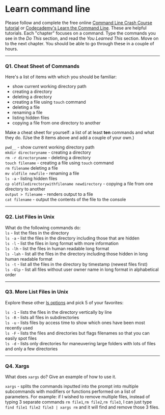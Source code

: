# Learn command line

Please follow and complete the free online [Command Line Crash Course
tutorial](https://web.archive.org/web/20160708171659/http://cli.learncodethehardway.org/book/) or [Codecademy's Learn the Command Line](https://www.codecademy.com/learn/learn-the-command-line). These are helpful tutorials. Each "chapter" focuses on a command. Type the commands you see in the _Do This_ section, and read the _You Learned This_ section. Move on to the next chapter. You should be able to go through these in a couple of hours.

---

### Q1.  Cheat Sheet of Commands  

Here's a list of items with which you should be familiar:  
* show current working directory path
* creating a directory
* deleting a directory
* creating a file using `touch` command
* deleting a file
* renaming a file
* listing hidden files
* copying a file from one directory to another

Make a cheat sheet for yourself: a list of at least **ten** commands and what they do.  (Use the 8 items above and add a couple of your own.)  
 
`pwd__` - show current working directory path  
`mkdir directoryname` - creating a directory  
`rm -r directoryname` - deleting a directory  
`touch filename` - creating a file using `touch` command  
`rm filename` deleting a file  
`mv oldfile newfile` - renaming a file  
`ls -a` - listing hidden files  
`cp oldfiledirectorywithfilename newdirectory` - copying a file from one directory to another  
`output > filename` - renders output to a file  
`cat filename` - output the contents of the file to the console  
 

---  

### Q2.  List Files in Unix   

What do the following commands do:  
`ls`  - list the files in the directory  
`ls -a`  - list the files in the directory including those that are hidden  
`ls -l`  - list the files in long format with more information  
`ls -lh` - list the files in human readable long format    
`ls -lah` - list all the files in the directory including those hidden in long human readable format  
`ls -t` - list all the files in the directory by timestamp (newest files first)  
`ls -Glp` - list all files without user owner name in long format in alphabetical order  

---  

### Q3.  More List Files in Unix  

Explore these other [ls options](http://www.techonthenet.com/unix/basic/ls.php) and pick 5 of your favorites:  

`ls -1` - lists the files in the directory vertically by line  
`ls -R` - lists all files in subdirectories  
`ls -u` - lists files by access time to show which ones have been most recently used  
`ls -F` - lists the files and directories but flags filenames so that you can easily spot files  
`ls -d` - lists only directories for maneuvering large folders with lots of files and only a few directories  

---

### Q4.  Xargs   

What does `xargs` do? Give an example of how to use it.

`xargs` - splits the commands inputted into the prompt into multiple subcommands with modifiers or functions performed on a list of parameters. For example: if I wished to remove multiple files, instead of typing 3 separate commands `rm file1`,`rm file2`,`rm file3`, I can just type `find file1 file2 file3 | xargs rm` and it will find and remove those 3 files.

 

